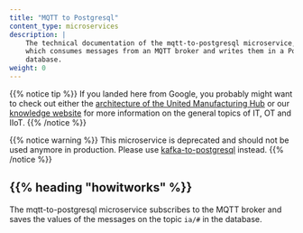 ```yaml
---
title: "MQTT to Postgresql"
content_type: microservices
description: |
    The technical documentation of the mqtt-to-postgresql microservice,
    which consumes messages from an MQTT broker and writes them in a PostgreSQL
    database.
weight: 0
---
```


<!-- overview -->
{{% notice tip %}}
If you landed here from Google, you probably might want to check out either the
[architecture of the United Manufacturing Hub](/docs/architecture/)
or our [knowledge website](https://learn.umh.app) for more information on the
general topics of IT, OT and IIoT.
{{% /notice %}}

{{% notice warning %}}
This microservice is deprecated and should not be used anymore in production.
Please use [kafka-to-postgresql](/docs/architecture/microservices/core/kafka-to-postgresql) instead.
{{% /notice %}}

## {{% heading "howitworks" %}}

The mqtt-to-postgresql microservice subscribes to the MQTT broker and saves
the values of the messages on the topic `ia/#` in the database.

<!-- body -->
